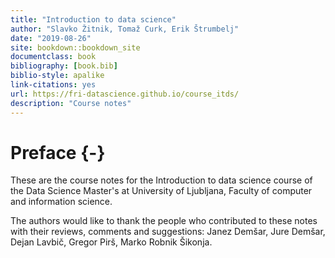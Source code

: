 ```yaml
--- 
title: "Introduction to data science"
author: "Slavko Žitnik, Tomaž Curk, Erik Štrumbelj"
date: "2019-08-26"
site: bookdown::bookdown_site
documentclass: book
bibliography: [book.bib]
biblio-style: apalike
link-citations: yes
url: https://fri-datascience.github.io/course_itds/
description: "Course notes"
---
```


# Preface {-}

These are the course notes for the Introduction to data science course of the Data Science Master's at University of Ljubljana, Faculty of computer and information science.

The authors would like to thank the people who contributed to these notes with their reviews, comments and suggestions: Janez Demšar, Jure Demšar, Dejan Lavbič, Gregor Pirš, Marko Robnik Šikonja.
